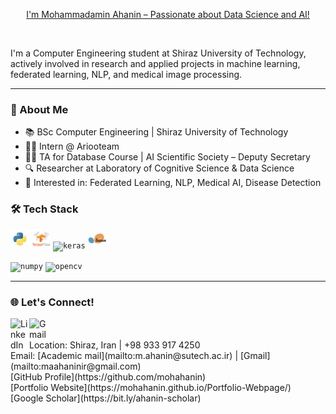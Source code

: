 <p align="center"><a href="https://mohahanin.github.io/Portfolio-Webpage/">I'm 
Mohammadamin Ahanin – Passionate about Data Science and AI!</a></p>

<br />

I'm a Computer Engineering student at Shiraz University of Technology, actively involved in research and applied projects in machine learning, federated learning, NLP, and medical image processing.

---

### 🧠 About Me

- 📚 BSc Computer Engineering | Shiraz University of Technology 
- 👨‍💻 Intern @ Ariooteam 
- 👨‍🏫 TA for Database Course | AI Scientific Society – Deputy Secretary
- 🔍 Researcher at Laboratory of Cognitive Science & Data Science
- 🧬 Interested in: Federated Learning, NLP, Medical AI, Disease Detection



### 🛠️ Tech Stack

<code><img height="30" alt="python" src="https://raw.githubusercontent.com/github/explore/80688e429a7d4ef2fca1e82350fe8e3517d3494d/topics/python/python.png"></code>
<code><img height="30" alt="tensorflow" src="https://raw.githubusercontent.com/github/explore/80688e429a7d4ef2fca1e82350fe8e3517d3494d/topics/tensorflow/tensorflow.png"></code>
<code><img height="30" alt="keras" src="https://upload.wikimedia.org/wikipedia/commons/a/ae/Keras_logo.svg"></code>
<code><img height="30" alt="scikit-learn" src="https://raw.githubusercontent.com/github/explore/80688e429a7d4ef2fca1e82350fe8e3517d3494d/topics/scikit-learn/scikit-learn.png"></code>

<code><img height="30" alt="numpy" src="https://upload.wikimedia.org/wikipedia/commons/3/31/NumPy_logo_2020.svg"></code>
<code><img height="30" alt="opencv" src="https://upload.wikimedia.org/wikipedia/commons/3/32/OpenCV_Logo_with_text_svg_version.svg"></code>

---

### 🌐 Let's Connect!

<a href="https://www.linkedin.com/in/mohammadamin-ahanin/">
  <img align="left" alt="LinkedIn" width="30px" src="https://cdn-icons-png.flaticon.com/512/174/174857.png" />
</a>
<a href="mailto:maahanin@gmail.com">
  <img align="left" alt="Gmail" width="30px" src="https://cdn-icons-png.flaticon.com/512/281/281769.png" />
</a>

<br />
<br />
Location: Shiraz, Iran | +98 933 917 4250  
<br />
Email:  
[Academic mail](mailto:m.ahanin@sutech.ac.ir) | [Gmail](mailto:maahaninir@gmail.com)  
<br>  
[GitHub Profile](https://github.com/mohahanin)  
<br>  
[Portfolio Website](https://mohahanin.github.io/Portfolio-Webpage/)  
<br>  
[Google Scholar](https://bit.ly/ahanin-scholar)  


